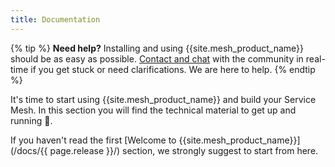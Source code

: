 ```yaml
---
title: Documentation
---
```


{% tip %}
**Need help?** Installing and using {{site.mesh_product_name}} should be as easy as possible. [Contact and chat](/community) with the community in real-time if you get stuck or need clarifications. We are here to help.
{% endtip %}

It's time to start using {{site.mesh_product_name}} and build your Service Mesh. In this section you will find the technical material to get up and running 🚀. 

If you haven't read the first [Welcome to {{site.mesh_product_name}}](/docs/{{ page.release }}/) section, we strongly suggest to start from here.